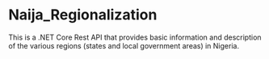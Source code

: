 # Naija_Regionalization
This is a .NET Core Rest API that provides basic information and description of the various regions (states and local government areas) in Nigeria.
